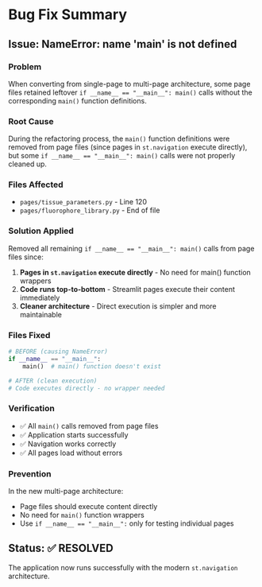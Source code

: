 # Bug Fix Summary

## Issue: NameError: name 'main' is not defined

### Problem
When converting from single-page to multi-page architecture, some page files retained leftover `if __name__ == "__main__": main()` calls without the corresponding `main()` function definitions.

### Root Cause
During the refactoring process, the `main()` function definitions were removed from page files (since pages in `st.navigation` execute directly), but some `if __name__ == "__main__": main()` calls were not properly cleaned up.

### Files Affected
- `pages/tissue_parameters.py` - Line 120
- `pages/fluorophore_library.py` - End of file

### Solution Applied
Removed all remaining `if __name__ == "__main__": main()` calls from page files since:

1. **Pages in `st.navigation` execute directly** - No need for main() function wrappers
2. **Code runs top-to-bottom** - Streamlit pages execute their content immediately
3. **Cleaner architecture** - Direct execution is simpler and more maintainable

### Files Fixed
```python
# BEFORE (causing NameError)
if __name__ == "__main__":
    main()  # main() function doesn't exist

# AFTER (clean execution)
# Code executes directly - no wrapper needed
```

### Verification
- ✅ All `main()` calls removed from page files
- ✅ Application starts successfully
- ✅ Navigation works correctly
- ✅ All pages load without errors

### Prevention
In the new multi-page architecture:
- Page files should execute content directly
- No need for `main()` function wrappers
- Use `if __name__ == "__main__":` only for testing individual pages

## Status: ✅ RESOLVED
The application now runs successfully with the modern `st.navigation` architecture. 